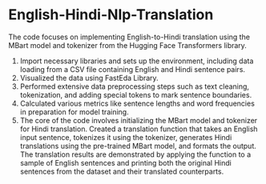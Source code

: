 # English-Hindi-Nlp-Translation
The code focuses on implementing English-to-Hindi translation using the MBart model and tokenizer from the Hugging Face Transformers library.

1. Import necessary libraries and sets up the environment, including data loading from a CSV file containing English and Hindi sentence pairs.
2. Visualized the data using FastEda Library.
3. Performed extensive data preprocessing steps such as text cleaning, tokenization, and adding special tokens to mark sentence boundaries.
4. Calculated various metrics like sentence lengths and word frequencies in preparation for model training.
5. The core of the code involves initializing the MBart model and tokenizer for Hindi translation. Created a translation function that takes an English input sentence, tokenizes it using the tokenizer, generates Hindi translations using the pre-trained MBart model, and formats the output.
The translation results are demonstrated by applying the function to a sample of English sentences and printing both the original Hindi sentences from the dataset and their translated counterparts.

